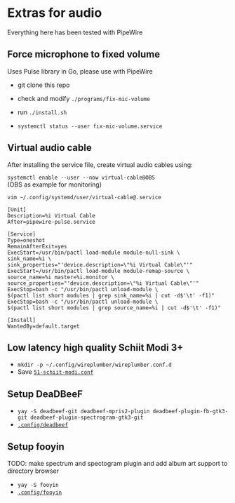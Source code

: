 # Extras for audio

Everything here has been tested with PipeWire

## Force microphone to fixed volume

Uses Pulse library in Go, please use with PipeWire

-   git clone this repo

-   check and modify `./programs/fix-mic-volume`

-   run `./install.sh`

-   `systemctl status --user fix-mic-volume.service`

## Virtual audio cable

After installing the service file, create virtual audio cables using:

`systemctl enable --user --now virtual-cable@OBS`<br>
(OBS as example for monitoring)

`vim ~/.config/systemd/user/virtual-cable@.service`

```service
[Unit]
Description=%i Virtual Cable
After=pipewire-pulse.service

[Service]
Type=oneshot
RemainAfterExit=yes
ExecStart=/usr/bin/pactl load-module module-null-sink \
sink_name=%i \
sink_properties="'device.description=\"%i Virtual Cable\"'"
ExecStart=/usr/bin/pactl load-module module-remap-source \
source_name=%i master=%i.monitor \
source_properties="'device.description=\"%i Virtual Cable\"'"
ExecStop=bash -c "/usr/bin/pactl unload-module \
$(pactl list short modules | grep sink_name=%i | cut -d$'\t' -f1)"
ExecStop=bash -c "/usr/bin/pactl unload-module \
$(pactl list short modules | grep source_name=%i | cut -d$'\t' -f1)"

[Install]
WantedBy=default.target
```

## Low latency high quality Schiit Modi 3+

-   `mkdir -p ~/.config/wireplumber/wireplumber.conf.d`
-   Save [`51-schiit-modi.conf`](https://github.com/makinori/dots/tree/main/.config/wireplumber/wireplumber.conf.d/51-schiit-modi.conf)

## Setup DeaDBeeF

-   `yay -S deadbeef-git deadbeef-mpris2-plugin deadbeef-plugin-fb-gtk3-git deadbeef-plugin-spectrogram-gtk3-git`
-   [`.config/deadbeef`](https://github.com/makinori/dots/tree/main/.config/deadbeef)

<!-- deadbeef-plugin-waveform-gtk3-git -->

## Setup fooyin

TODO: make spectrum and spectogram plugin and add album art support to directory browser

-   `yay -S fooyin`
-   [`.config/fooyin`](https://github.com/makinori/dots/tree/main/.config/fooyin)
